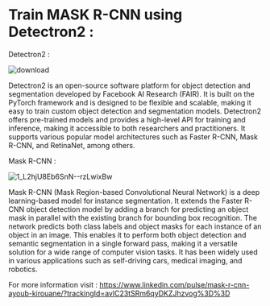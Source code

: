# Train MASK R-CNN using Detectron2 : 

Detectron2 : 


![download](https://user-images.githubusercontent.com/99510125/215567843-6a4712b0-0f78-4daf-9491-d3250d726e8f.png)




Detectron2 is an open-source software platform for object detection and segmentation developed by Facebook AI Research (FAIR). It is built on the PyTorch framework and is designed to be flexible and scalable, making it easy to train custom object detection and segmentation models. Detectron2 offers pre-trained models and provides a high-level API for training and inference, making it accessible to both researchers and practitioners. It supports various popular model architectures such as Faster R-CNN, Mask R-CNN, and RetinaNet, among others.

Mask R-CNN : 

![1_L2hjU8Eb6SnN--rzLwixBw](https://user-images.githubusercontent.com/99510125/215567881-3bbc80f5-e1c7-49b2-9670-eb9cc90442b0.png)

Mask R-CNN (Mask Region-based Convolutional Neural Network) is a deep learning-based model for instance segmentation. It extends the Faster R-CNN object detection model by adding a branch for predicting an object mask in parallel with the existing branch for bounding box recognition. The network predicts both class labels and object masks for each instance of an object in an image. This enables it to perform both object detection and semantic segmentation in a single forward pass, making it a versatile solution for a wide range of computer vision tasks. It has been widely used in various applications such as self-driving cars, medical imaging, and robotics.

For more information visit : https://www.linkedin.com/pulse/mask-r-cnn-ayoub-kirouane/?trackingId=avlC23tSRm6qyDKZJhzvog%3D%3D 



